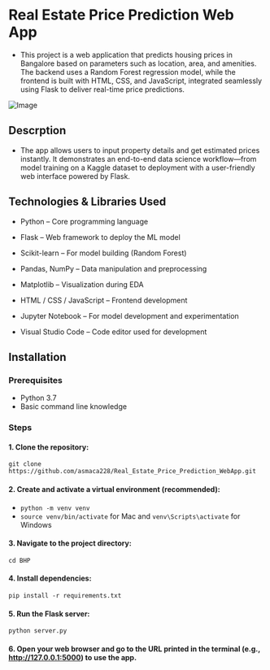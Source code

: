 # Real Estate Price Prediction Web App
- This project is a web application that predicts housing prices in Bangalore based on parameters such as location, area, and amenities. The backend uses a Random Forest regression model, while the frontend is built with HTML, CSS, and JavaScript, integrated seamlessly using Flask to deliver real-time price predictions.
  
![Image](https://github.com/user-attachments/assets/3c0db88b-d974-474e-9c89-38fc151618d2)
## Descrption

- The app allows users to input property details and get estimated prices instantly. It demonstrates an end-to-end data science workflow—from model training on a Kaggle dataset to deployment with a user-friendly web interface powered by Flask.

 ## Technologies & Libraries Used
 
- Python – Core programming language
  
- Flask – Web framework to deploy the ML model
  
- Scikit-learn – For model building (Random Forest)
  
- Pandas, NumPy – Data manipulation and preprocessing
  
- Matplotlib – Visualization during EDA
  
- HTML / CSS / JavaScript – Frontend development
  
- Jupyter Notebook – For model development and experimentation
  
- Visual Studio Code – Code editor used for development

## Installation

### Prerequisites
- Python 3.7
- Basic command line knowledge

### Steps

#### 1. Clone the repository:
`git clone https://github.com/asmaca228/Real_Estate_Price_Prediction_WebApp.git`

#### 2. Create and activate a virtual environment (recommended):
- `python -m venv venv`
- `source venv/bin/activate` for Mac and `venv\Scripts\activate` for Windows

#### 3. Navigate to the project directory:
`cd BHP`

#### 4. Install dependencies:
`pip install -r requirements.txt`

#### 5. Run the Flask server:
`python server.py`

#### 6. Open your web browser and go to the URL printed in the terminal (e.g., http://127.0.0.1:5000) to use the app.





